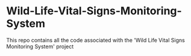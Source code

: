 # Wild-Life-Vital-Signs-Monitoring-System
This repo contains all the code associated with the 'Wild Life Vital Signs Monitoring System' project
